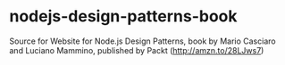 # nodejs-design-patterns-book
Source for Website for Node.js Design Patterns, book by Mario Casciaro and Luciano Mammino, published by Packt (http://amzn.to/28LJws7)
